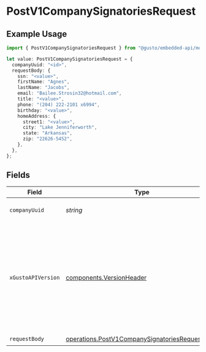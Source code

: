 # PostV1CompanySignatoriesRequest

## Example Usage

```typescript
import { PostV1CompanySignatoriesRequest } from "@gusto/embedded-api/models/operations";

let value: PostV1CompanySignatoriesRequest = {
  companyUuid: "<id>",
  requestBody: {
    ssn: "<value>",
    firstName: "Agnes",
    lastName: "Jacobs",
    email: "Bailee.Strosin32@hotmail.com",
    title: "<value>",
    phone: "(204) 222-2101 x6994",
    birthday: "<value>",
    homeAddress: {
      street1: "<value>",
      city: "Lake Jenniferworth",
      state: "Arkansas",
      zip: "22626-5452",
    },
  },
};
```

## Fields

| Field                                                                                                                                                                                                                        | Type                                                                                                                                                                                                                         | Required                                                                                                                                                                                                                     | Description                                                                                                                                                                                                                  |
| ---------------------------------------------------------------------------------------------------------------------------------------------------------------------------------------------------------------------------- | ---------------------------------------------------------------------------------------------------------------------------------------------------------------------------------------------------------------------------- | ---------------------------------------------------------------------------------------------------------------------------------------------------------------------------------------------------------------------------- | ---------------------------------------------------------------------------------------------------------------------------------------------------------------------------------------------------------------------------- |
| `companyUuid`                                                                                                                                                                                                                | *string*                                                                                                                                                                                                                     | :heavy_check_mark:                                                                                                                                                                                                           | The UUID of the company                                                                                                                                                                                                      |
| `xGustoAPIVersion`                                                                                                                                                                                                           | [components.VersionHeader](../../models/components/versionheader.md)                                                                                                                                                         | :heavy_minus_sign:                                                                                                                                                                                                           | Determines the date-based API version associated with your API call. If none is provided, your application's [minimum API version](https://docs.gusto.com/embedded-payroll/docs/api-versioning#minimum-api-version) is used. |
| `requestBody`                                                                                                                                                                                                                | [operations.PostV1CompanySignatoriesRequestBody](../../models/operations/postv1companysignatoriesrequestbody.md)                                                                                                             | :heavy_check_mark:                                                                                                                                                                                                           | N/A                                                                                                                                                                                                                          |